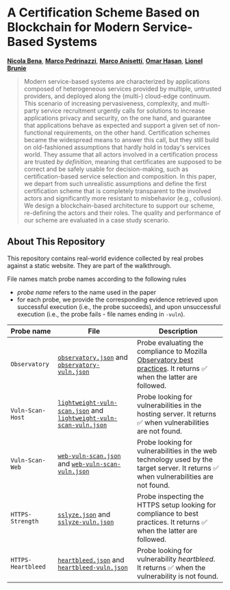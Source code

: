 # A Certification Scheme Based on Blockchain for Modern Service-Based Systems

[**Nicola Bena**](https://homes.di.unimi.it/bena), [**Marco Pedrinazzi**](https://www.linkedin.com/in/marco-pedrinazzi), [**Marco Anisetti**](https://homes.di.unimi.it/anisetti), [**Omar Hasan**](https://perso.liris.cnrs.fr/omar.hasan/), [**Lionel Brunie**](https://perso.liris.cnrs.fr/lionel.brunie/index-us.html)

> Modern service-based systems are characterized by applications composed of heterogeneous services provided by multiple, untrusted providers, and deployed along the (multi-) cloud-edge continuum. This scenario of increasing pervasiveness, complexity, and multi-party service recruitment urgently calls for solutions to increase applications privacy and security, on the one hand, and guarantee that applications behave as expected and support a given set of non-functional requirements, on the other hand. Certification schemes became the widespread means to answer this call, but they still build on old-fashioned assumptions that hardly hold in today's services world. They assume that all actors involved in a certification process are trusted *by definition*, meaning that certificates are supposed to be correct and be safely usable for decision-making, such as certification-based service selection and composition. In this paper, we depart from such unrealistic assumptions and define the first certification scheme that is completely transparent to the involved actors and significantly more resistant to misbehavior (e.g., collusion). We design a blockchain-based architecture to support our scheme, re-defining the actors and their roles. The quality and performance of our scheme are evaluated in a case study scenario.

## About This Repository

This repository contains real-world evidence collected by real probes against a static website. They are part of the walkthrough.

File names match probe names according to the following rules

- *probe name* refers to the name used in the paper
- for each probe, we provide the corresponding evidence retrieved upon successful execution (i.e., the probe succeeds), and upon unsuccessful execution (i.e., the probe fails - file names ending in `-vuln`).

| **Probe name** | **File** | **Description**|
| - | - | - |
| `Observatory` | [`observatory.json`](observatory.json) and [`observatory-vuln.json`](observatory-vuln.json) | Probe evaluating the compliance to Mozilla [Observatory best practices](https://observatory.mozilla.org/). It returns :white_check_mark: when the latter are followed. |
| `Vuln-Scan-Host` | [`lightweight-vuln-scan.json`](lightweight-vuln-scan.json) and [`lightweight-vuln-scan-vuln.json`](lightweight-vuln-scan-vuln.json) | Probe looking for vulnerabilities in the hosting server. It returns :white_check_mark: when vulnerabilities are not found. |
| `Vuln-Scan-Web` | [`web-vuln-scan.json`](web-vuln-scan.json) and [`web-vuln-scan-vuln.json`](web-vuln-scan-vuln.json) | Probe looking for vulnerabilities in the web technology used by the target server. It returns :white_check_mark: when vulnerabilities are not found. |
| `HTTPS-Strength` | [`sslyze.json`](sslyze.json) and [`sslyze-vuln.json`](sslyze.json) | Probe inspecting the HTTPS setup looking for compliance to best practices. It returns :white_check_mark: when the latter are followed. |
| `HTTPS-Heartbleed` | [`heartbleed.json`](heartbleed.json) and [`heartbleed-vuln.json`](heartbleed-vuln.json) | Probe looking for vulnerability *heartbleed*. It returns :white_check_mark: when the vulnerability is not found. |
